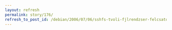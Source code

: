 ```yaml
---
layout: refresh
permalink: story/176/
refresh_to_post_id: /debian/2006/07/06/sshfs-tvoli-fjlrendzser-felcsatolsa-biztonsgos-mdon
---
```

